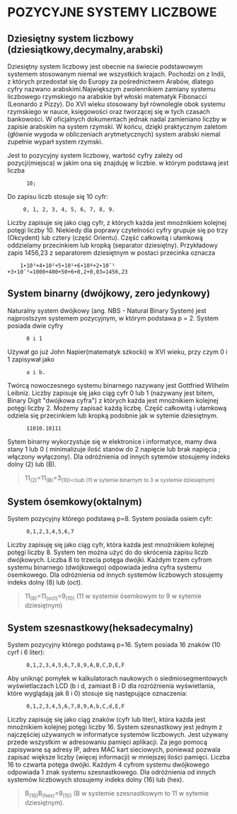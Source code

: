 POZYCYJNE SYSTEMY LICZBOWE
====================================
Dziesiętny system liczbowy (dziesiątkowy,decymalny,arabski)
-----------------------------------------------------
Dziesiętny system liczbowy jest obecnie na świecie podstawowym systemem stosowanym niemal we wszystkich krajach. Pochodzi on z Indii, z których przedostał się do Europy za pośrednictwem Arabów, dlatego cyfry nazwano arabskimi.Największym zwolennikiem zamiany systemu liczbowego rzymskiego na arabskie był włoski matematyk Fibonacci (Leonardo z Pizzy).  Do XVI wieku stosowany był równolegle obok systemu rzymskiego w nauce, księgowości oraz tworzącej się w tych czasach bankowości. W oficjalnych dokumentach jednak nadal zamieniano liczby w zapisie arabskim na system rzymski. W końcu, dzięki praktycznym zaletom (głównie wygoda w obliczeniach arytmetycznych) system arabski niemal zupełnie wyparł system rzymski.

Jest to pozycyjny system liczbowy, wartość cyfry zależy od pozycji(miejsca) w jakim ona się znajduję w liczbie. w którym podstawą jest liczba

          10; 
          
Do zapisu liczb stosuje się 10 cyfr:

         0, 1, 2, 3, 4, 5, 6, 7, 8, 9. 
         
Liczby zapisuje się jako ciąg cyfr, z których każda jest mnożnikiem kolejnej potęgi liczby 10. Niekiedy dla poprawy czytelności cyfry grupuje się po trzy (Okcydent) lub cztery (część Orientu).  Część całkowitą i ułamkową oddzielamy przecinkiem lub kropką (separator dziesiętny). 
Przykładowy zapis 1456,23 z separatorem dziesiętnym w postaci przecinka oznacza

        1∙10³+4∙10²+5∙10¹+6∙10º+2∙10ˉ¹ +3∙10ˉ²=1000+400+50+6+0,2+0,03=1456,23
  

System binarny (dwójkowy, zero jedynkowy)
---------------------
Naturalny system dwójkowy (ang. NBS - Natural Binary System) jest najprostszym systemem pozycyjnym, w którym podstawa p = 2. System posiada dwie cyfry 
          
          0 i 1

Używał go już John Napier(matematyk szkocki) w XVI wieku, przy czym 0 i 1 zapisywał jako 
          
          a i b. 

Twórcą nowoczesnego systemu binarnego nazywany jest Gottfried Wilhelm Leibniz.
Liczby zapisuje się jako ciąg cyfr 0 lub 1 (nazywany jest bitem, Binary Digit "dwójkowa cyfra") z których każda jest mnożnikiem kolejnej potęgi liczby 2. Możemy zapisać każdą liczbę. Część całkowitą i ułamkową odziela się przecinkiem lub kropką podobnie jak w sytemie dziesiętnym.
          
          11010.10111

Sytem binarny wykorzystuje się w elektronice i informatyce, mamy dwa stany 1 lub 0 ( minimalizuje ilość stanów do 2 napięcie lub brak napięcia ; włączony wyłączony). 
Dla odróźnienia od innych sytemów stosujemy indeks dolny (2) lub (B).
          
>11<sub>(2)</sub>=11<sub>(B)</sub>=3<sub>(10)</sub
>(11 w sytemie binarnym to 3 w systemie dziesiętnym)          
          
System ósemkowy(oktalnym)  
---------------------------
System pozycyjny którego podstawą p=8. System posiada osiem cyfr:
          
          0,1,2,3,4,5,6,7

Liczby zapisuję się jako ciąg cyfr, która każda jest mnożnikiem kolejnej potęgi liczby 8. System ten można użyć do do skrócenia zapisu liczb dwójkowych. Liczba 8 to trzecia potęga dwójki. Każdym trzem cyfrom systemu binarnego (dwójkowego) odpowiada jedna cyfra systemu ósemkowego. 
Dla odróznienia od innych systemów liczbowych stosujemy indeks dolny (8) lub (oct).

>11<sub>(8)</sub>=11<sub>(oct)</sub>=9<sub>(10)</sub> 
>(11 w systemie ósemkowym to 9 w sytemie dziesiętnym)
          
System szesnastkowy(heksadecymalny)
-----------------------------------

System pozycyjny którego podstawą p=16. Sytem posiada 16 znaków (10 cyrf i 6 liter):
          
          0,1,2,3,4,5,6,7,8,9,A,B,C,D,E,F

Aby uniknąć pomyłek  w kalkulatorach naukowych o siedmiosegmentowych wyświetlaczach LCD (b i d, zamiast B i D dla rozróżnienia wyświetlania, które wyglądają jak 8 i 0) stosuje się następujące oznaczenia: 
          
          0,1,2,3,4,5,6,7,8,9,A,b,C,d,E,F

Liczby zapisuję się jako ciąg znaków (cyfr lub liter), która każda jest mnożnikiem kolejnej potęgi liczby 16. System szesnastkowy jest jednym z najczęściej używanych w informatyce systemów liczbowych. Jest używany przede wszystkim w adresowaniu pamięci aplikacji. Za jego pomocą zapisywane są adresy IP, adres MAC kart sieciowych, ponieważ pozwala zapisać większe liczby (więcej informacji) w mniejszej ilości pamięci. Liczba 16 to czwarta potęga dwójki. Każdym 4 cyfrom systemu dwójkowego odpowiada 1 znak systemu szesnastkowego.
Dla odróżnienia od innych systemów liczbowych stosujemy indeks dolny (16) lub (hex).
          
>B<sub>(16)</sub>B<sub>(hex)</sub>=9<sub>(10)</sub> 
>(B w systemie szesnastkowym to 11 w sytemie dziesiętnym).     
 
